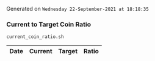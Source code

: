 Generated on `Wednesday 22-September-2021 at 18:18:35`

### Current to Target Coin Ratio
`current_coin_ratio.sh`

Date|Current|Target|Ratio
---|---|---|---
